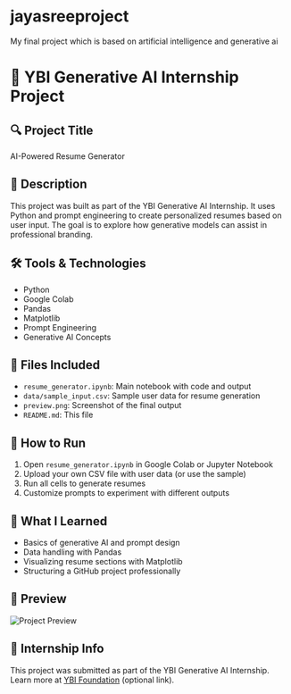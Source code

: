 # jayasreeproject
My final project which is based  on artificial intelligence and generative ai

# 🌟 YBI Generative AI Internship Project

## 🔍 Project Title
AI-Powered Resume Generator

## 📌 Description
This project was built as part of the YBI Generative AI Internship. It uses Python and prompt engineering to create personalized resumes based on user input. The goal is to explore how generative models can assist in professional branding.

## 🛠️ Tools & Technologies
- Python
- Google Colab
- Pandas
- Matplotlib
- Prompt Engineering
- Generative AI Concepts

## 📁 Files Included
- `resume_generator.ipynb`: Main notebook with code and output
- `data/sample_input.csv`: Sample user data for resume generation
- `preview.png`: Screenshot of the final output
- `README.md`: This file

## 🚀 How to Run
1. Open `resume_generator.ipynb` in Google Colab or Jupyter Notebook
2. Upload your own CSV file with user data (or use the sample)
3. Run all cells to generate resumes
4. Customize prompts to experiment with different outputs

## 🌱 What I Learned
- Basics of generative AI and prompt design
- Data handling with Pandas
- Visualizing resume sections with Matplotlib
- Structuring a GitHub project professionally

## 📸 Preview
![Project Preview](preview.png)

## 🔗 Internship Info
This project was submitted as part of the YBI Generative AI Internship. Learn more at [YBI Foundation](https://www.ybifoundation.org/) (optional link).
